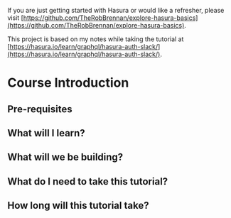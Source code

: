 If you are just getting started with Hasura or would like a refresher, please visit [https://github.com/TheRobBrennan/explore-hasura-basics](https://github.com/TheRobBrennan/explore-hasura-basics).

This project is based on my notes while taking the tutorial at [https://hasura.io/learn/graphql/hasura-auth-slack/](https://hasura.io/learn/graphql/hasura-auth-slack/).

# Course Introduction

## Pre-requisites

## What will I learn?

## What will we be building?

## What do I need to take this tutorial?

## How long will this tutorial take?
